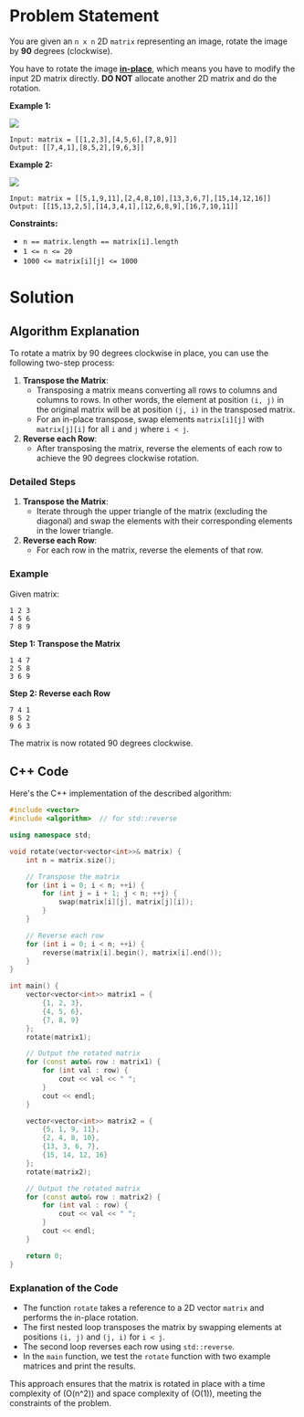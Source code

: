 # Problem Statement

You are given an `n x n` 2D `matrix` representing an image, rotate the image by **90** degrees (clockwise).

You have to rotate the image [**in-place**](https://en.wikipedia.org/wiki/In-place_algorithm), which means you have to modify the input 2D matrix directly. **DO NOT** allocate another 2D matrix and do the rotation.

**Example 1:**

<img src="https://assets.leetcode.com/uploads/2020/08/28/mat1.jpg">


```
Input: matrix = [[1,2,3],[4,5,6],[7,8,9]]
Output: [[7,4,1],[8,5,2],[9,6,3]]

```

**Example 2:**

<img src="
https://assets.leetcode.com/uploads/2020/08/28/mat2.jpg">

```
Input: matrix = [[5,1,9,11],[2,4,8,10],[13,3,6,7],[15,14,12,16]]
Output: [[15,13,2,5],[14,3,4,1],[12,6,8,9],[16,7,10,11]]

```

**Constraints:**

- `n == matrix.length == matrix[i].length`
- `1 <= n <= 20`
- `1000 <= matrix[i][j] <= 1000`

# Solution

## Algorithm Explanation

To rotate a matrix by 90 degrees clockwise in place, you can use the following two-step process:

1. **Transpose the Matrix**:
    - Transposing a matrix means converting all rows to columns and columns to rows. In other words, the element at position `(i, j)` in the original matrix will be at position `(j, i)` in the transposed matrix.
    - For an in-place transpose, swap elements `matrix[i][j]` with `matrix[j][i]` for all `i` and `j` where `i < j`.
2. **Reverse each Row**:
    - After transposing the matrix, reverse the elements of each row to achieve the 90 degrees clockwise rotation.

### Detailed Steps

1. **Transpose the Matrix**:
    - Iterate through the upper triangle of the matrix (excluding the diagonal) and swap the elements with their corresponding elements in the lower triangle.
2. **Reverse each Row**:
    - For each row in the matrix, reverse the elements of that row.

### Example

Given matrix:

```
1 2 3
4 5 6
7 8 9

```

**Step 1: Transpose the Matrix**

```
1 4 7
2 5 8
3 6 9

```

**Step 2: Reverse each Row**

```
7 4 1
8 5 2
9 6 3

```

The matrix is now rotated 90 degrees clockwise.

## C++ Code

Here's the C++ implementation of the described algorithm:

```cpp
#include <vector>
#include <algorithm>  // for std::reverse

using namespace std;

void rotate(vector<vector<int>>& matrix) {
    int n = matrix.size();

    // Transpose the matrix
    for (int i = 0; i < n; ++i) {
        for (int j = i + 1; j < n; ++j) {
            swap(matrix[i][j], matrix[j][i]);
        }
    }

    // Reverse each row
    for (int i = 0; i < n; ++i) {
        reverse(matrix[i].begin(), matrix[i].end());
    }
}

int main() {
    vector<vector<int>> matrix1 = {
        {1, 2, 3},
        {4, 5, 6},
        {7, 8, 9}
    };
    rotate(matrix1);

    // Output the rotated matrix
    for (const auto& row : matrix1) {
        for (int val : row) {
            cout << val << " ";
        }
        cout << endl;
    }

    vector<vector<int>> matrix2 = {
        {5, 1, 9, 11},
        {2, 4, 8, 10},
        {13, 3, 6, 7},
        {15, 14, 12, 16}
    };
    rotate(matrix2);

    // Output the rotated matrix
    for (const auto& row : matrix2) {
        for (int val : row) {
            cout << val << " ";
        }
        cout << endl;
    }

    return 0;
}

```

### Explanation of the Code

- The function `rotate` takes a reference to a 2D vector `matrix` and performs the in-place rotation.
- The first nested loop transposes the matrix by swapping elements at positions `(i, j)` and `(j, i)` for `i < j`.
- The second loop reverses each row using `std::reverse`.
- In the `main` function, we test the `rotate` function with two example matrices and print the results.

This approach ensures that the matrix is rotated in place with a time complexity of \(O(n^2)\) and space complexity of \(O(1)\), meeting the constraints of the problem.